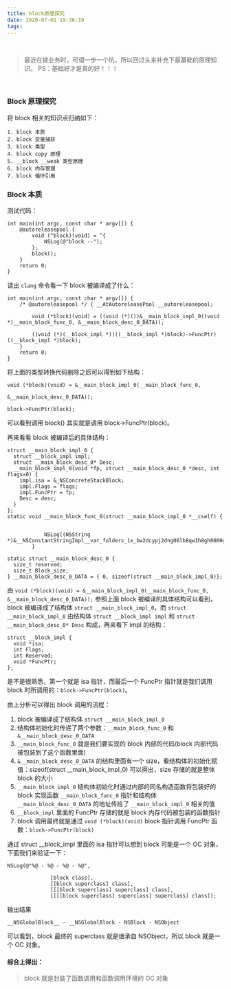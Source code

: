 ```yaml
---
title: block原理探究
date: 2020-07-01 19:36:19
tags:
---
```


<br/>

> 最近在做业务时，可谓一步一个坑，所以回过头来补充下最基础的原理知识。
> PS：基础好才是真的好！！！

<br/>

### Block 原理探究

将 block 相关的知识点归纳如下：

```
1. block 本质
2. block 变量捕获
3. block 类型
4. block copy 原理
5. __block __weak 类型原理
6. block 内存管理
7. block 循环引用
```

### Block 本质

测试代码：

```
int main(int argc, const char * argv[]) {
    @autoreleasepool {
        void (^block)(void) = ^{  
            NSLog(@"block --");
        };
        block();
    }
    return 0;
}
```

请出 `clang` 命令看一下 block 被编译成了什么：

```
int main(int argc, const char * argv[]) {
    /* @autoreleasepool */ { __AtAutoreleasePool __autoreleasepool; 

        void (*block)(void) = ((void (*)())&__main_block_impl_0((void *)__main_block_func_0, &__main_block_desc_0_DATA));

        ((void (*)(__block_impl *))((__block_impl *)block)->FuncPtr)((__block_impl *)block);
    }
    return 0;
}
```

将上面的类型转换代码删除之后可以得到如下结构：

```
void (*block)(void) = &__main_block_impl_0(__main_block_func_0,
                                           &__main_block_desc_0_DATA));

block->FuncPtr(block);
```

可以看到调用 block() 其实就是调用 block->FuncPtr(block)。

再来看看 block 被编译后的具体结构：

```
struct __main_block_impl_0 {
  struct __block_impl impl;
  struct __main_block_desc_0* Desc;
  __main_block_impl_0(void *fp, struct __main_block_desc_0 *desc, int flags=0) {
    impl.isa = &_NSConcreteStackBlock;
    impl.Flags = flags;
    impl.FuncPtr = fp;
    Desc = desc;
  }
};
static void __main_block_func_0(struct __main_block_impl_0 *__cself) {


            NSLog((NSString *)&__NSConstantStringImpl__var_folders_1x_bw2dcypj2dng06lb8qw1h8gh0000gn_T_main_395a2c_mi_0);
        }

static struct __main_block_desc_0 {
  size_t reserved;
  size_t Block_size;
} __main_block_desc_0_DATA = { 0, sizeof(struct __main_block_impl_0)};
```

由 `void (*block)(void) = &__main_block_impl_0(__main_block_func_0, &__main_block_desc_0_DATA));` 参照上面 block 被编译的具体结构可以看到，block 被编译成了结构体 `struct __main_block_impl_0`，而 `struct __main_block_impl_0` 由结构体 `struct __block_impl impl` 和 `struct __main_block_desc_0* Desc` 构成，再来看下 impl 的结构：

```
struct __block_impl {
  void *isa;
  int Flags;
  int Reserved;
  void *FuncPtr;
};
```
是不是很熟悉，第一个就是 isa 指针，而最后一个 FuncPtr 指针就是我们调用 block 时所调用的：`block->FuncPtr(block)`。

由上分析可以得出 block 调用的流程：

1. block 被编译成了结构体 `struct __main_block_impl_0`
2. 结构体初始化时传递了两个参数：`__main_block_func_0` 和 `&__main_block_desc_0_DATA`
3. `__main_block_func_0` 就是我们要实现的 block 内部的代码(block 内部代码被包装到了这个函数里面)
4. `&__main_block_desc_0_DATA` 的结构里面有一个 size，看结构体的初始化赋值：sizeof(struct __main_block_impl_0) 可以得出，size 存储的就是整体 block 的大小
5. `__main_block_impl_0` 结构体初始化时通过内部的同名构造函数将包装好的 block 实现函数 `__main_block_func_0` 指针和结构体 `__main_block_desc_0_DATA` 的地址传给了 `__main_block_impl_0` 相关的值
6. `__block_impl` 里面的 FuncPtr 存储的就是 block 内存代码被包装的函数指针
7. block 调用最终就是通过 `void (*block)(void)` block 指针调用 FuncPtr 函数：`block->FuncPtr(block)`

通过 struct __block_impl 里面的 isa 指针可以想到 block 可能是一个 OC 对象，下面我们来验证一下：
```
NSLog(@"%@ - %@ - %@ - %@",
              
              [block class],
              [[block superclass] class],
              [[[block superclass] superclass] class],
              [[[[block superclass] superclass] superclass] class]);
```

输出结果

```
__NSGlobalBlock__ - __NSGlobalBlock - NSBlock - NSObject
```

可以看到，block 最终的 superclass 就是继承自 NSObject，所以 block 就是一个 OC 对象。


#### 综合上得出：

> block 就是封装了函数调用和函数调用环境的 OC 对象


